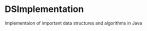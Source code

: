 DSImplementation
================

Implementaion of important data structures and algorithms in Java
